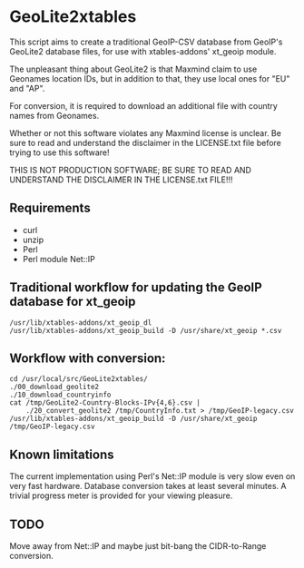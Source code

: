 # GeoLite2xtables

This script aims to create a traditional GeoIP-CSV database from GeoIP's
GeoLite2 database files, for use with xtables-addons' xt_geoip module.

The unpleasant thing about GeoLite2 is that Maxmind claim to use Geonames 
location IDs, but in addition to that, they use local ones for "EU" and "AP".

For conversion, it is required to download an additional file with country
names from Geonames.

Whether or not this software violates any Maxmind license is unclear. Be sure
to read and understand the disclaimer in the LICENSE.txt file before trying
to use this software!

THIS IS NOT PRODUCTION SOFTWARE; BE SURE TO READ AND UNDERSTAND THE DISCLAIMER
IN THE LICENSE.txt FILE!!!

## Requirements

* curl
* unzip
* Perl
* Perl module Net::IP

## Traditional workflow for updating the GeoIP database for xt_geoip

```
/usr/lib/xtables-addons/xt_geoip_dl
/usr/lib/xtables-addons/xt_geoip_build -D /usr/share/xt_geoip *.csv
```

## Workflow with conversion:

```
cd /usr/local/src/GeoLite2xtables/
./00_download_geolite2
./10_download_countryinfo
cat /tmp/GeoLite2-Country-Blocks-IPv{4,6}.csv |
	./20_convert_geolite2 /tmp/CountryInfo.txt > /tmp/GeoIP-legacy.csv
/usr/lib/xtables-addons/xt_geoip_build -D /usr/share/xt_geoip /tmp/GeoIP-legacy.csv
```

## Known limitations

The current implementation using Perl's Net::IP module is very slow even on
very fast hardware. Database conversion takes at least several minutes. 
A trivial progress meter is provided for your viewing pleasure. 

## TODO

Move away from Net::IP and maybe just bit-bang the CIDR-to-Range conversion.
